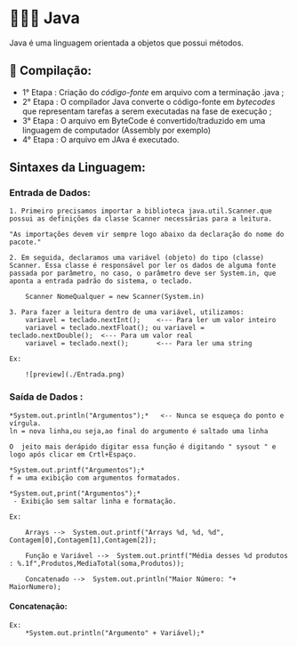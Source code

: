 # 👩🏿‍💻 Java

Java é uma linguagem orientada a objetos que possui métodos.


## 📁 Compilação:
 - 1° Etapa : Criação do *código-fonte* em arquivo com a terminação .java ;
 - 2° Etapa : O compilador Java converte o código-fonte em *bytecodes* que representam tarefas a serem executadas na fase de execução ;
 - 3° Etapa : O arquivo em ByteCode é convertido/traduzido em uma linguagem de computador (Assembly por exemplo)
 - 4° Etapa : O arquivo em JAva é executado.

## Sintaxes da Linguagem:
### Entrada de Dados:
    
    1. Primeiro precisamos importar a biblioteca java.util.Scanner.que possui as definições da classe Scanner necessárias para a leitura.

    "As importações devem vir sempre logo abaixo da declaração do nome do pacote."

    2. Em seguida, declaramos uma variável (objeto) do tipo (classe) Scanner. Essa classe é responsável por ler os dados de alguma fonte passada por parâmetro, no caso, o parâmetro deve ser System.in, que aponta a entrada padrão do sistema, o teclado.

        Scanner NomeQualquer = new Scanner(System.in)

    3. Para fazer a leitura dentro de uma variável, utilizamos: 
        variavel = teclado.nextInt();    <--- Para ler um valor inteiro
        variavel = teclado.nextFloat(); ou variavel = teclado.nextDouble();  <--- Para um valor real
        variavel = teclado.next();       <--- Para ler uma string

    Ex: 
        
        ![preview](./Entrada.png)


### Saída de Dados :
    *System.out.println("Argumentos");*   <-- Nunca se esqueça do ponto e vírgula. 
    ln = nova linha,ou seja,ao final do argumento é saltado uma linha

    O  jeito mais derápido digitar essa função é digitando " sysout " e logo após clicar em Crtl+Espaço.

    *System.out.printf("Argumentos");*    
    f = uma exibição com argumentos formatados.

    *System.out,print("Argumentos");*
     - Exibição sem saltar linha e formatação. 

    Ex:

        Arrays -->  System.out.printf("Arrays %d, %d, %d", Contagem[0],Contagem[1],Contagem[2]);	

        Função e Variável -->  System.out.printf("Média desses %d produtos : %.1f",Produtos,MediaTotal(soma,Produtos));

        Concatenado -->  System.out.println("Maior Número: "+ MaiorNumero);

#### Concatenação:
    Ex: 
        *System.out.println("Argumento" + Variável);*
        

